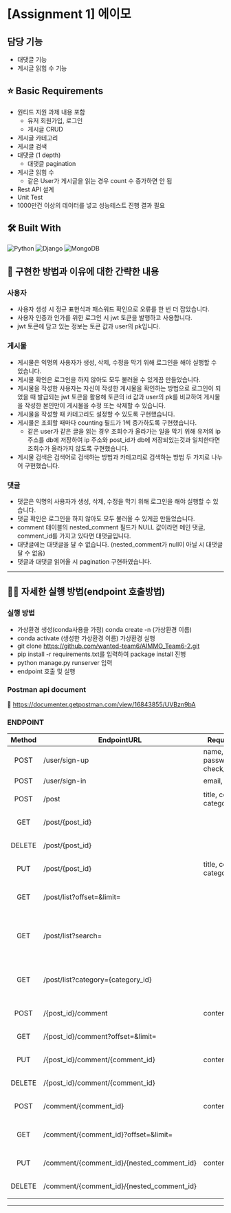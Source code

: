 # [Assignment 1] 에이모

## 담당 기능
- 대댓글 기능
- 게시글 읽힘 수 기능 


## ⭐ Basic Requirements
- 원티드 지원 과제 내용 포함 
    - 유저 회원가입, 로그인
    - 게시글 CRUD
- 게시글 카테고리 
- 게시글 검색 
- 대댓글 (1 depth) 
    - 대댓글 pagination
- 게시글 읽힘 수 
    - 같은 User가 게시글을 읽는 경우 count 수 증가하면 안 됨
- Rest API 설계
- Unit Test 
- 1000만건 이상의 데이터를 넣고 성능테스트 진행 결과 필요

## 🛠 Built With

<img alt="Python" src ="https://img.shields.io/badge/Python-3776AB.svg?&style=for-the-badge&logo=Python&logoColor=white"/> <img alt="Django" src ="https://img.shields.io/badge/Django-092E20.svg?&style=for-the-badge&logo=Django&logoColor=white"/> <img alt="MongoDB" src ="https://img.shields.io/badge/MongoDB-47A248.svg?&style=for-the-badge&logo=MongoDB&logoColor=white"/>

## 🤔 구현한 방법과 이유에 대한 간략한 내용

### 사용자

- 사용자 생성 시 정규 표현식과 패스워드 확인으로 오류를 한 번 더 잡았습니다.
- 사용자 인증과 인가를 위한 로그인 시 jwt 토큰을 발행하고 사용합니다.
- jwt 토큰에 담고 있는 정보는 토큰 값과 user의 pk입니다.

### 게시물

- 게시물은 익명의 사용자가 생성, 삭제, 수정을 막기 위해 로그인을 해야 실행할 수 있습니다.
- 게시물 확인은 로그인을 하지 않아도 모두 불러올 수 있게끔 만들었습니다.
- 게시물을 작성한 사용자는 자신이 작성한 게시물을 확인하는 방법으로 로그인이 되었을 때 발급되는 jwt 토큰을 활용해 토큰의 id 값과 user의 pk를 비교하여 게시물을 작성한 본인만이 게시물을 수정 또는 삭제할 수 있습니다.
- 게시물을 작성할 때 카테고리도 설정할 수 있도록 구현했습니다.
- 게시물은 조회할 때마다 counting 필드가 1씩 증가하도록 구현했습니다.
  - 같은 user가 같은 글을 읽는 경우 조회수가 올라가는 일을 막기 위해 유저의 ip 주소를 db에 저장하여 ip 주소와 post_id가 db에 저장되있는것과 일치한다면 조회수가 올라가지 않도록 구현했습니다.
- 게시물 검색은 검색어로 검색하는 방법과 카테고리로 검색하는 방법 두 가지로 나누어 구현했습니다.

### 댓글

- 댓글은 익명의 사용자가 생성, 삭제, 수정을 막기 위해 로그인을 해야 실행할 수 있습니다.
- 댓글 확인은 로그인을 하지 않아도 모두 불러올 수 있게끔 만들었습니다.
- comment 테이블의 nested_comment 필드가 NULL 값이라면 메인 댓글, comment_id를 가지고 있다면 대댓글입니다.
- 대댓글에는 대댓글을 달 수 없습니다. (nested_comment가 null이 아닐 시 대댓글 달 수 없음)
- 댓글과 대댓글 읽어올 시 pagination 구현하였습니다.

---

## 🏄‍♀️ 자세한 실행 방법(endpoint 호출방법)

### 실행 방법

- 가상환경 생성(conda사용을 가정) conda create -n (가상환경 이름)
- conda activate (생성한 가상환경 이름) 가상환경 실행
- git clone https://github.com/wanted-team6/AIMMO_Team6-2.git
- pip install -r requirements.txt를 입력하여 package install 진행
- python manage.py runserver 입력
- endpoint 호출 및 실행

### Postman api document
📎 https://documenter.getpostman.com/view/16843855/UVBzn9bA

### ENDPOINT

| Method | EndpointURL                               | Request Body                          | Remark                  |
| :----: | ----------------------------------------- | ------------------------------------- | ----------------------- |
|  POST  | /user/sign-up                             | name, email, password, check_password | 회원가입                  |
|  POST  | /user/sign-in                             | email, password                       | 로그인                   |
|  POST  | /post                                     | title, content, category              | 게시물 작성               |
|  GET   | /post/{post_id}                           |                                       | 게시물 조회               |
| DELETE | /post/{post_id}                           |                                       | 게시물 삭제               |
|  PUT   | /post/{post_id}                           | title, content, category              | 게시물 수정               |
|  GET   | /post/list?offset=&limit=                 |                                       | 게시물 목록 조회           |
|  GET   | /post/list?search=                        |                                       | 게시물 검색 (검색어로 검색)  |
|  GET   | /post/list?category={category_id}         |                                       | 게시물 검색 (카테고리로 검색) |
|  POST  | /{post_id}/comment                        | content                               | 댓글 작성                |
|  GET   | /{post_id}/comment?offset=&limit=         |                                       | 댓글 목록 조회            |
|  PUT   | /{post_id}/comment/{comment_id}           | content                               | 댓글 수정                |
| DELETE | /{post_id}/comment/{comment_id}           |                                       | 댓글 삭제                |
| POST   | /comment/{comment_id}                     | content                               | 대댓글 작성              |
|  GET   | /comment/{comment_id}?offset=&limit=      |                                       | 대댓글 목록 조회          |
|  PUT   | /comment/{comment_id}/{nested_comment_id} | content                               | 대댓글 수정              |
| DELETE | /comment/{comment_id}/{nested_comment_id} |                                       | 대댓글 삭제              |
---
